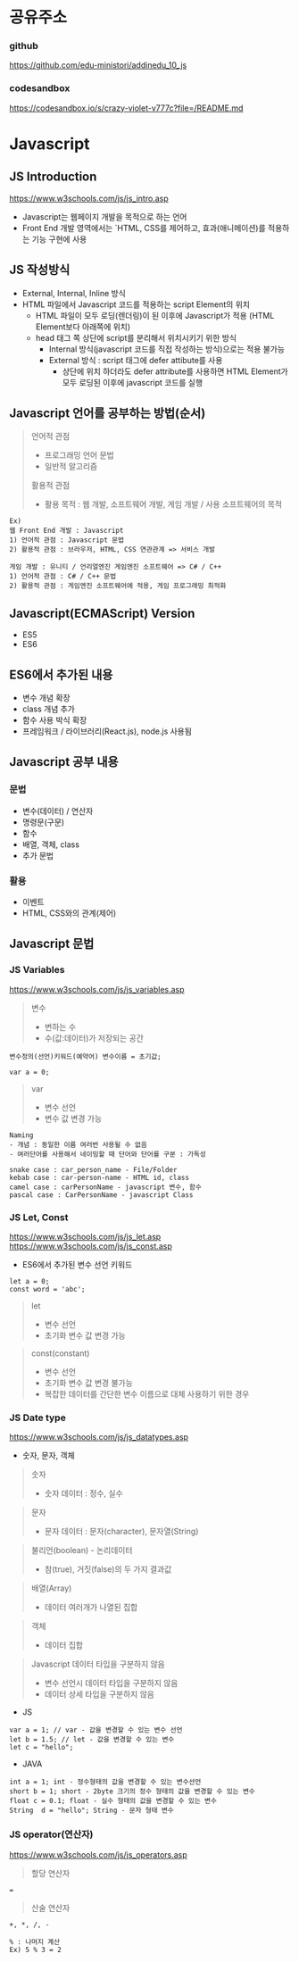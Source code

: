# 공유주소

### github

https://github.com/edu-ministori/addinedu_10_js

### codesandbox

https://codesandbox.io/s/crazy-violet-v777c?file=/README.md

# Javascript

## JS Introduction

https://www.w3schools.com/js/js_intro.asp

- Javascript는 웹페이지 개발을 목적으로 하는 언어
- Front End 개발 영역에서는 `HTML, CSS를 제어하고, 효과(애니메이션)를 적용하는 기능 구현에 사용

## JS 작성방식

- External, Internal, Inline 방식
- HTML 파일에서 Javascript 코드를 적용하는 script Element의 위치
  - HTML 파일이 모두 로딩(렌더링)이 된 이후에 Javascript가 적용
    (HTML Element보다 아래쪽에 위치)
  - head 태그 쪽 상단에 script를 분리해서 위치시키기 위한 방식
    - Internal 방식(javascript 코드를 직접 작성하는 방식)으로는 적용 불가능
    - External 방식 : script 태그에 defer attibute를 사용
      - 상단에 위치 하더라도 defer attribute를 사용하면 HTML Element가 모두 로딩된 이후에 javascript 코드를 실행

## Javascript 언어를 공부하는 방법(순서)

> 언어적 관점
>
> - 프로그래밍 언어 문법
> - 일반적 알고리즘
>
> 활용적 관점
>
> - 활용 목적 : 웹 개발, 소프트웨어 개발, 게임 개발 / 사용 소프트웨어의 목적

```
Ex)
웹 Front End 개발 : Javascript
1) 언어적 관점 : Javascript 문법
2) 활용적 관점 : 브라우저, HTML, CSS 연관관계 => 서비스 개발

게임 개발 : 유니티 / 언리얼엔진 게임엔진 소프트웨어 => C# / C++
1) 언어적 관점 : C# / C++ 문법
2) 활용적 관점 : 게임엔진 소프트웨어에 적용, 게임 프로그래밍 최적화

```

## Javascript(ECMAScript) Version

- ES5
- ES6

## ES6에서 추가된 내용

- 변수 개념 확장
- class 개념 추가
- 함수 사용 박식 확장
- 프레임워크 / 라이브러리(React.js), node.js 사용됨

## Javascript 공부 내용

### 문법

- 변수(데이터) / 연산자
- 명령문(구문)
- 함수
- 배열, 객체, class
- 추가 문법

### 활용

- 이벤트
- HTML, CSS와의 관계(제어)

## Javascript 문법

### JS Variables

https://www.w3schools.com/js/js_variables.asp

> 변수
>
> - 변하는 수
> - 수(값:데이터)가 저장되는 공간

```
변수정의(선언)키워드(예약어) 변수이름 = 초기값;

var a = 0;
```

> var
>
> - 변수 선언
> - 변수 값 변경 가능

```
Naming
- 개념 : 동일한 이름 여러번 사용될 수 없음
- 여러단어를 사용해서 네이밍할 때 단어와 단어를 구분 : 가독성

snake case : car_person_name - File/Folder
kebab case : car-person-name - HTML id, class
camel case : carPersonName - javascript 변수, 함수
pascal case : CarPersonName - javascript Class

```

### JS Let, Const

https://www.w3schools.com/js/js_let.asp
https://www.w3schools.com/js/js_const.asp

- ES6에서 추가된 변수 선언 키워드

```
let a = 0;
const word = 'abc';
```

> let
>
> - 변수 선언
> - 초기화 변수 값 변경 가능

> const(constant)
>
> - 변수 선언
> - 초기화 변수 값 변경 불가능
> - 복잡한 데이터를 간단한 변수 이름으로 대체 사용하기 위한 경우

### JS Date type

https://www.w3schools.com/js/js_datatypes.asp

- 숫자, 문자, 객체

> 숫자
>
> - 숫자 데이터 : 정수, 실수

> 문자
>
> - 문자 데이터 : 문자(character), 문자열(String)

> 불리언(boolean) - 논리데이터
>
> - 참(true), 거짓(false)의 두 가지 결과값

> 배열(Array)
>
> - 데이터 여러개가 나열된 집합

> 객체
>
> - 데이터 집합

> Javascript 데이터 타입을 구분하지 않음
>
> - 변수 선언시 데이터 타입을 구분하지 않음
> - 데이터 상세 타입을 구분하지 않음

- JS

```
var a = 1; // var - 값을 변경할 수 있는 변수 선언
let b = 1.5; // let - 값을 변경할 수 있는 변수
let c = "hello";
```

- JAVA

```
int a = 1; int - 정수형태의 값을 변경할 수 있는 변수선언
short b = 1; short - 2byte 크기의 정수 형태의 값을 변경할 수 있는 변수
float c = 0.1; float - 실수 형태의 값을 변경할 수 있는 변수
String  d = "hello"; String - 문자 형태 변수
```

### JS operator(연산자)

https://www.w3schools.com/js/js_operators.asp

> 할당 연산자

```
=
```

> 산술 연산자

```
+, *, /, -

% : 나머지 계산
Ex) 5 % 3 = 2
```
